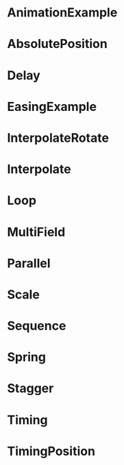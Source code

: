 # AnimationExample

# AbsolutePosition
# Delay
# EasingExample
# InterpolateRotate
# Interpolate
# Loop
# MultiField
# Parallel
# Scale
# Sequence
# Spring
# Stagger
# Timing
# TimingPosition
